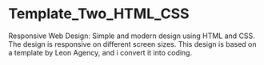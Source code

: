 # Template_Two_HTML_CSS
Responsive Web Design: Simple and modern design using HTML and CSS. The design is responsive on different screen sizes.
This design is based on a template by Leon Agency, and i convert it into coding.
